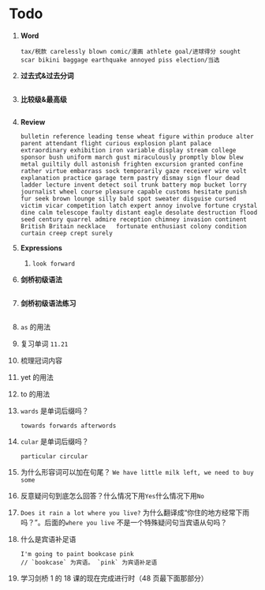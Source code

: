 # Todo

1. **Word**

   ```
   tax/税款 carelessly blown comic/漫画 athlete goal/进球得分 sought scar bikini baggage earthquake annoyed piss election/当选
   ```

2. **过去式&过去分词**

   ```

   ```

3. **比较级&最高级**

   ```

   ```

4. **Review**

   ```
   bulletin reference leading tense wheat figure within produce alter parent attendant flight curious explosion plant palace extraordinary exhibition iron variable display stream college sponsor bush uniform march gust miraculously promptly blow blew metal guiltily dull astonish frighten excursion granted confine rather virtue embarrass sock temporarily gaze receiver wire volt explanation practice garage term pastry dismay sign flour dead ladder lecture invent detect soil trunk battery mop bucket lorry journalist wheel course pleasure capable customs hesitate punish fur seek brown lounge silly bald spot sweater disguise cursed victim vicar competition latch expert annoy involve fortune crystal dine calm telescope faulty distant eagle desolate destruction flood seed century quarrel admire reception chimney invasion continent British Britain necklace   fortunate enthusiast colony condition curtain creep crept surely
   ```

5. **Expressions**

   1. `look forward`

6. **剑桥初级语法**

   ```

   ```

7. **剑桥初级语法练习**

   ```

   ```

8. `as` 的用法

9. 复习单词 `11.21`

10. 梳理冠词内容

11. yet 的用法

12. to 的用法

13. `wards` 是单词后缀吗？

    ```
    towards forwards afterwords
    ```

14. `cular` 是单词后缀吗？

    ```
    particular circular
    ```

15. 为什么形容词可以加在句尾？ `We have little milk left, we need to buy some`

16. 反意疑问句到底怎么回答？什么情况下用`Yes`什么情况下用`No`

17. `Does it rain a lot where you live?` 为什么翻译成“你住的地方经常下雨吗？”。后面的`where you live` 不是一个特殊疑问句当宾语从句吗？

18. 什么是宾语补足语

    ```
    I'm going to paint bookcase pink
    // `bookcase` 为宾语。 `pink` 为宾语补足语
    ```

19. 学习剑桥 1 的 18 课的现在完成进行时（48 页最下面那部分）
